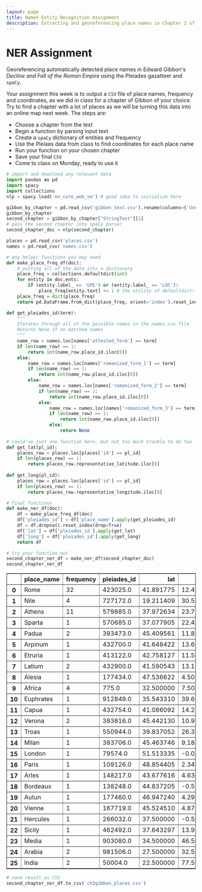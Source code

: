 ```yaml
---
layout: page
title: Named Entity Recognition Assignment
description: Extracting and georeferencing place names in Chapter 2 of Edward Gibbon's "Decline and Fall of the Roman Empire" using the Pleiades gazatteer and spaCy.
---
```


# NER Assignment
Georeferencing automatically detected place names in Edward Gibbon's *Decline and Fall of the Roman Empire* using the Pleiades gazatteer and `spaCy`.

Your assignment this week is to output a `CSV` file of place names, frequency and coordinates, as we did in class for a chapter of Gibbon of your choice. Try to find a chapter with a lot of places as we will be turning this data into an online map next week. The steps are:

* Choose a chapter from the text
* Begin a function by parsing input text
* Create a `spaCy` dictionary of entities and frequency
* Use the Pleiaes data from class to find coordinates for each place name
* Run your function on your chosen chapter
* Save your final `CSV`
* Come to class on Monday, ready to use it


```python
# import and download any relevant data
import pandas as pd
import spacy
import collections
nlp = spacy.load('en_core_web_sm') # good idea to initialize here
```


```python
gibbon_by_chapter = pd.read_csv('gibbon_text.csv').rename(columns={'Unnamed: 0':'chapter'})
gibbon_by_chapter
second_chapter = gibbon_by_chapter["StringText"][1]
# pass the second chapter into spaCy parser
second_chapter_doc = nlp(second_chapter)
```


```python
places = pd.read_csv('places.csv')
names = pd.read_csv('names.csv')
```


```python
# any helper functions you may need
def make_place_freq_df(doc):
    # putting all of the data into a dictionary
    place_freq = collections.defaultdict(int)
    for entity in doc.ents:
        if (entity.label_ == 'GPE') or (entity.label_ == 'LOC'):
            place_freq[entity.text] += 1 # the utility of defaultdict!
    place_freq = dict(place_freq)
    return pd.DataFrame.from_dict(place_freq, orient='index').reset_index().rename(columns={'index':'place_name',0:'frequency'})

def get_pleiades_id(term):
    """
    Iterates through all of the possible names in the names.csv file
    Returns None if no matched names
    """
    name_row = names.loc[names['attested_form'] == term]
    if len(name_row) == 1:
        return int(name_row.place_id.iloc[0])
    else:
        name_row = names.loc[names['romanized_form_1'] == term]
        if len(name_row) == 1:
            return int(name_row.place_id.iloc[0])
        else:
            name_row = names.loc[names['romanized_form_2'] == term]
            if len(name_row) == 1:
                return int(name_row.place_id.iloc[0])
            else:
                name_row = names.loc[names['romanized_form_3'] == term]
                if len(name_row) == 1:
                    return int(name_row.place_id.iloc[0])
                else:
                    return None
                
# could've just one function here, but not too much trouble to do two
def get_lat(pl_id):
    places_row = places.loc[places['id'] == pl_id]
    if len(places_row) == 1:
        return places_row.representative_latitude.iloc[0]
    
def get_long(pl_id):
    places_row = places.loc[places['id'] == pl_id]
    if len(places_row) == 1:
        return places_row.representative_longitude.iloc[0]
```


```python
# final functions
def make_ner_df(doc):
    df = make_place_freq_df(doc)
    df['pleiades_id'] = df['place_name'].apply(get_pleiades_id)
    df = df.dropna().reset_index(drop=True)
    df['lat'] = df['pleiades_id'].apply(get_lat)
    df['long'] = df['pleiades_id'].apply(get_long)
    return df
```


```python
# try your function out
second_chapter_ner_df = make_ner_df(second_chapter_doc)
second_chapter_ner_df
```




<div>
<style scoped>
    .dataframe tbody tr th:only-of-type {
        vertical-align: middle;
    }

    .dataframe tbody tr th {
        vertical-align: top;
    }

    .dataframe thead th {
        text-align: right;
    }
</style>
<table border="1" class="dataframe">
  <thead>
    <tr style="text-align: right;">
      <th></th>
      <th>place_name</th>
      <th>frequency</th>
      <th>pleiades_id</th>
      <th>lat</th>
      <th>long</th>
    </tr>
  </thead>
  <tbody>
    <tr>
      <th>0</th>
      <td>Rome</td>
      <td>32</td>
      <td>423025.0</td>
      <td>41.891775</td>
      <td>12.486137</td>
    </tr>
    <tr>
      <th>1</th>
      <td>Nile</td>
      <td>4</td>
      <td>727172.0</td>
      <td>19.211409</td>
      <td>30.567330</td>
    </tr>
    <tr>
      <th>2</th>
      <td>Athens</td>
      <td>11</td>
      <td>579885.0</td>
      <td>37.972634</td>
      <td>23.722746</td>
    </tr>
    <tr>
      <th>3</th>
      <td>Sparta</td>
      <td>1</td>
      <td>570685.0</td>
      <td>37.077905</td>
      <td>22.427298</td>
    </tr>
    <tr>
      <th>4</th>
      <td>Padua</td>
      <td>2</td>
      <td>393473.0</td>
      <td>45.409561</td>
      <td>11.876975</td>
    </tr>
    <tr>
      <th>5</th>
      <td>Arpinum</td>
      <td>1</td>
      <td>432700.0</td>
      <td>41.648422</td>
      <td>13.609876</td>
    </tr>
    <tr>
      <th>6</th>
      <td>Etruria</td>
      <td>1</td>
      <td>413122.0</td>
      <td>42.758127</td>
      <td>11.546721</td>
    </tr>
    <tr>
      <th>7</th>
      <td>Latium</td>
      <td>2</td>
      <td>432900.0</td>
      <td>41.590543</td>
      <td>13.192265</td>
    </tr>
    <tr>
      <th>8</th>
      <td>Alesia</td>
      <td>1</td>
      <td>177434.0</td>
      <td>47.536622</td>
      <td>4.503884</td>
    </tr>
    <tr>
      <th>9</th>
      <td>Africa</td>
      <td>4</td>
      <td>775.0</td>
      <td>32.500000</td>
      <td>7.500000</td>
    </tr>
    <tr>
      <th>10</th>
      <td>Euphrates</td>
      <td>1</td>
      <td>912849.0</td>
      <td>35.543310</td>
      <td>39.606018</td>
    </tr>
    <tr>
      <th>11</th>
      <td>Capua</td>
      <td>1</td>
      <td>432754.0</td>
      <td>41.086092</td>
      <td>14.250207</td>
    </tr>
    <tr>
      <th>12</th>
      <td>Verona</td>
      <td>2</td>
      <td>383816.0</td>
      <td>45.442130</td>
      <td>10.995736</td>
    </tr>
    <tr>
      <th>13</th>
      <td>Troas</td>
      <td>1</td>
      <td>550944.0</td>
      <td>39.837052</td>
      <td>26.336944</td>
    </tr>
    <tr>
      <th>14</th>
      <td>Milan</td>
      <td>1</td>
      <td>383706.0</td>
      <td>45.463746</td>
      <td>9.188060</td>
    </tr>
    <tr>
      <th>15</th>
      <td>London</td>
      <td>1</td>
      <td>79574.0</td>
      <td>51.513335</td>
      <td>-0.088949</td>
    </tr>
    <tr>
      <th>16</th>
      <td>Paris</td>
      <td>1</td>
      <td>109126.0</td>
      <td>48.854405</td>
      <td>2.346168</td>
    </tr>
    <tr>
      <th>17</th>
      <td>Arles</td>
      <td>1</td>
      <td>148217.0</td>
      <td>43.677616</td>
      <td>4.630799</td>
    </tr>
    <tr>
      <th>18</th>
      <td>Bordeaux</td>
      <td>1</td>
      <td>138248.0</td>
      <td>44.837205</td>
      <td>-0.576533</td>
    </tr>
    <tr>
      <th>19</th>
      <td>Autun</td>
      <td>1</td>
      <td>177460.0</td>
      <td>46.947240</td>
      <td>4.299177</td>
    </tr>
    <tr>
      <th>20</th>
      <td>Vienne</td>
      <td>1</td>
      <td>167719.0</td>
      <td>45.524510</td>
      <td>4.875982</td>
    </tr>
    <tr>
      <th>21</th>
      <td>Hercules</td>
      <td>1</td>
      <td>266032.0</td>
      <td>37.500000</td>
      <td>-0.500000</td>
    </tr>
    <tr>
      <th>22</th>
      <td>Sicily</td>
      <td>1</td>
      <td>462492.0</td>
      <td>37.643297</td>
      <td>13.932018</td>
    </tr>
    <tr>
      <th>23</th>
      <td>Media</td>
      <td>1</td>
      <td>903080.0</td>
      <td>34.500000</td>
      <td>46.500000</td>
    </tr>
    <tr>
      <th>24</th>
      <td>Arabia</td>
      <td>2</td>
      <td>981506.0</td>
      <td>27.500000</td>
      <td>32.500000</td>
    </tr>
    <tr>
      <th>25</th>
      <td>India</td>
      <td>2</td>
      <td>50004.0</td>
      <td>22.500000</td>
      <td>77.500000</td>
    </tr>
  </tbody>
</table>
</div>




```python
# save result as CSV
second_chapter_ner_df.to_csv('ch2gibbon_places.csv')
```
